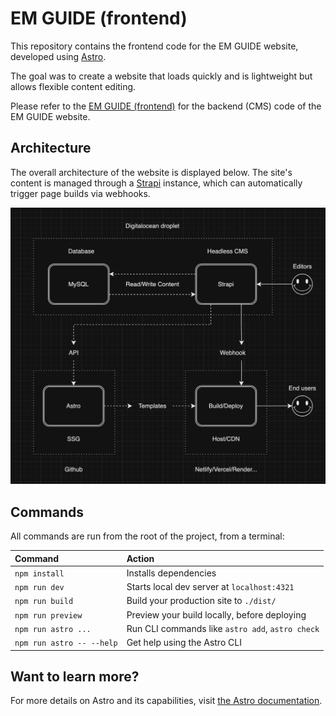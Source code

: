 # EM GUIDE (frontend)
This repository contains the frontend code for the EM GUIDE website, developed using [Astro](https://astro.build/). 

The goal was to create a website that loads quickly and is lightweight but allows flexible content editing.

Please refer to the [EM GUIDE (frontend)](https://github.com/EM-GUIDE/em-guide-cms) for the backend (CMS) code of the EM GUIDE website. 

## Architecture

The overall architecture of the website is displayed below. The site's content is managed through a [Strapi](https://strapi.io/) instance, which can automatically trigger page builds via webhooks.

![alt text](https://github.com/EM-GUIDE/.github/blob/main/profile/em_guide_site_architecture.png?raw=true)

## Commands

All commands are run from the root of the project, from a terminal:

| Command                   | Action                                           |
| :------------------------ | :----------------------------------------------- |
| `npm install`             | Installs dependencies                            |
| `npm run dev`             | Starts local dev server at `localhost:4321`      |
| `npm run build`           | Build your production site to `./dist/`          |
| `npm run preview`         | Preview your build locally, before deploying     |
| `npm run astro ...`       | Run CLI commands like `astro add`, `astro check` |
| `npm run astro -- --help` | Get help using the Astro CLI                     |

## Want to learn more?

For more details on Astro and its capabilities, visit [the Astro documentation](https://docs.astro.build).
